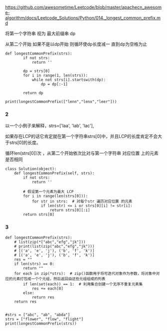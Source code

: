 https://github.com/awesometime/Leetcode/blob/master/apachecn_awesome-algorithm/docs/Leetcode_Solutions/Python/014._longest_common_prefix.md


将第一个字符串 视为 最大前缀串 dp

从第二个开始 如果不是以dp开始 则循环使dp长度减一 直到dp为空格为止
```py3
def longestCommonPrefix(strs):
        if not strs:
            return ''
        
        dp = strs[0]
        for i in range(1, len(strs)):
            while not strs[i].startswith(dp):
                dp = dp[:-1]
                
        return dp

print(longestCommonPrefix(["lenn","lenx","leer"]))
```

### 2

以一个小例子来解释，strs=['laa', 'lab', 'lac'],

如果存在LCP的话它肯定就在第一个字符串strs[0]中，并且LCP的长度肯定不会大于strs[0]的长度。

循环len(strs[0])次 ，从第二个开始依次比对与第一个字符串  对应位置 上的元素是否相同

```py3
class Solution(object):
    def longestCommonPrefix(self, strs):
        if not strs:
            return ''
        
        # 假设第一个元素为最大 LCP
        for i in range(len(strs[0])):
            for str in strs:  # 对每个str 遍历对应位置 的元素
                if len(str) <= i or strs[0][i] != str[i]:
                    return strs[0][:i]
        return strs[0]
```
### 3
```py3
def longestCommonPrefix(strs):
    # list(zip(*["abc","efg","jk"]))
    # print(list(zip("abc","efg","jk")))
    # [('a', 'e', 'j'), ('b', 'f', 'k')]
    # [('a', 'e', 'j'), ('b', 'f', 'k')]
    res = ""
    if len(strs) == 0:
        return ""
    for each in zip(*strs):  # zip()函数用于将可迭代对象作为参数，将对象中对应的元素打包成一个个元组，然后返回由这些元组组成的列表
        if len(set(each)) == 1:  # 利用集合创建一个无序不重复元素集
            res += each[0]
        else:
            return res
    return res


#strs = ["abc", "ab", "abda"]
strs = ["flower", "flow", "flight"]
print(longestCommonPrefix(strs))
```
